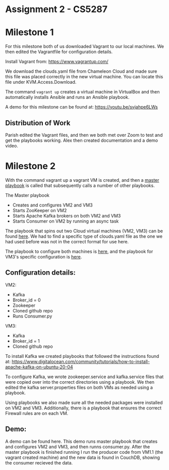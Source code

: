 # Assignment 2 - CS5287

# Milestone 1

For this milestone both of us downloaded Vagrant to our local machines. We then edited the Vagrantfile for configuration details. 

Install Vagrant from: https://www.vagrantup.com/

We download the clouds.yaml file from Chameleon Cloud and made sure this file was placed correctly in the new virtual machine. You can locate this file under KVM.Access.Download.

The command `vagrant up` creates a virtual machine in VirtualBox and then automatically installs Ansible and runs an Ansible playbook. 

A demo for this milestone can be found at: https://youtu.be/svjahpe6LWs

## Distribution of Work 

Parish edited the Vagrant files, and then we both met over Zoom to test and get the playbooks working. Alex then created documentation and a demo video. 

# Milestone 2 

With the command vagrant up a vagrant VM is created, and then a [master playbook](github.com/parishwolfe/5287-A2/blob/main/vagrant_ansible/playbook_create_and_provision.yml) is called that subsequently calls a number of other playbooks. 

The Master playbook
* Creates and configures VM2 and VM3
* Starts ZooKeeper on VM2 
* Starts Apache Kafka brokers on both VM2 and VM3
* Starts Consumer on VM2 by running an async task

The playbook that spins out two Cloud virtual machines (VM2, VM3) can be found [here](github.com/parishwolfe/5287-A2/blob/main/vagrant_ansible/tasks/create_cc_cloud_vm.yml). We had to find a specific type of clouds.yaml file as the one we had used before was not in the correct format for use here.  

The playbook to configure both machines is [here](github.com/parishwolfe/5287-A2/blob/main/vagrant_ansible/tasks/playbook_setup_both_cloud_vms.yml), and the playbook for VM3's specific configuration is [here](github.com/parishwolfe/5287-A2/blob/main/vagrant_ansible/tasks/playbook_VM3.yml). 

## Configuration details:

VM2: 
* Kafka 
* Broker_id = 0
* Zookeeper
* Cloned github repo
* Runs Consumer.py

VM3:
* Kafka
* Broker_id = 1
* Cloned github repo

To install Kafka we created playbooks that followed the instructions found at: https://www.digitalocean.com/community/tutorials/how-to-install-apache-kafka-on-ubuntu-20-04

To configure Kafka, we wrote zookeeper.service and kafka.service files that were copied over into the correct directories using a playbook. We then edited the kafka server.properties files on both VMs as needed using a playbook. 

Using playbooks we also made sure all the needed packages were installed on VM2 and VM3. Additionally, there is a playbook that ensures the correct Firewall rules are on each VM. 

## Demo: 

A demo can be found here. This demo runs master playbook that creates and configures VM2 and VM3, and then runns consumer.py. After the master playbook is finished running I run the producer code from VM1.1 (the vagrant created machine) and the new data is found in CouchDB, showing the consumer recieved the data.  





